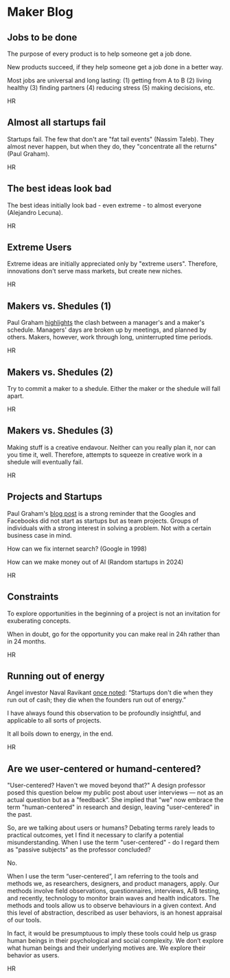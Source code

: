# Maker Blog

## Jobs to be done 

The purpose of every product is to help someone get a job done.

New products succeed, if they help someone get a job done in a better way.

Most jobs are universal and long lasting: (1) getting from A to B (2) living healthy (3) finding partners (4) reducing stress (5) making decisions, etc.

HR

## Almost all startups fail

Startups fail. The few that don't are "fat tail events" (Nassim Taleb). They almost never happen, but when they do, they "concentrate all the returns" (Paul Graham).

HR

## The best ideas look bad

The best ideas initially look bad - even extreme - to almost everyone (Alejandro Lecuna).

HR

## Extreme Users

Extreme ideas are initially appreciated only by "extreme users". Therefore, innovations don't serve mass markets, but create new niches.

HR

## Makers vs. Shedules (1)

Paul Graham [highlights](https://paulgraham.com/makersschedule.html) the clash between a manager's and a maker's schedule. Managers' days are broken up by meetings, and planned by others. Makers, however, work through long, uninterrupted time periods.

HR

## Makers vs. Shedules (2)

Try to commit a maker to a shedule. Either the maker or the shedule will fall apart.

HR

## Makers vs. Shedules (3)

Making stuff is a creative endavour. Neither can you really plan it, nor can you time it, well. Therefore, attempts to squeeze in creative work in a shedule will eventually fail.

HR


## Projects and Startups

Paul Graham's [blog post](https://www.paulgraham.com/google.html) is a strong reminder that the Googles and Facebooks did not start as startups but as team projects. Groups of individuals with a strong interest in solving a problem. Not with a certain business case in mind.

How can we fix internet search? (Google in 1998)

How can we make money out of AI (Random startups in 2024)

HR

## Constraints

To explore opportunities in the beginning of a project is not an invitation for exuberating concepts. 

When in doubt, go for the opportunity you can make real in 24h rather than in 24 months.

HR

## Running out of energy

Angel investor Naval Ravikant [once noted](https://x.com/naval/status/299291360752726016?lang=de): “Startups don't die when they run out of cash; they die when the founders run out of energy.” 

I have always found this observation to be profoundly insightful, and applicable to all sorts of projects.

It all boils down to energy, in the end.

HR


## Are we user-centered or humand-centered?

"User-centered? Haven't we moved beyond that?" A design professor posed this question below my public post about user interviews — not as an actual question but as a "feedback”. She implied that "we" now embrace the term "human-centered" in research and design, leaving "user-centered" in the past.

So, are we talking about users or humans? Debating terms rarely leads to practical outcomes, yet I find it necessary to clarify a potential misunderstanding. When I use the term "user-centered" - do I regard them as "passive subjects" as the professor concluded?

No.

When I use the term “user-centered”, I am referring to the tools and methods we, as researchers, designers, and product managers, apply. Our methods involve field observations, questionnaires, interviews, A/B testing, and recently, technology to monitor brain waves and health indicators. The methods and tools allow us to observe behaviours in a given context. And this level of abstraction, described as user behaviors, is an honest appraisal of our tools.

In fact, it would be presumptuous to imply these tools could help us grasp human beings in their psychological and social complexity. We don’t explore what human beings and their underlying motives are. We explore their behavior as users.

HR